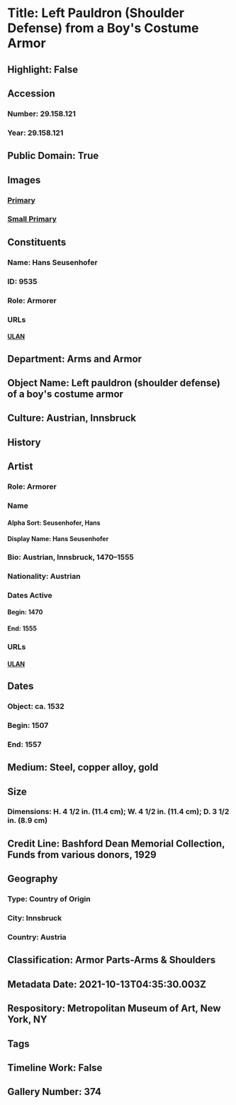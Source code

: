 # Title: Left Pauldron (Shoulder Defense) from a Boy's Costume Armor
## Highlight: False
## Accession
### Number: 29.158.121
### Year: 29.158.121
## Public Domain: True
## Images
### [Primary](https://images.metmuseum.org/CRDImages/aa/original/sfrl29.158.121_156939.jpg)
### [Small Primary](https://images.metmuseum.org/CRDImages/aa/web-large/sfrl29.158.121_156939.jpg)
## Constituents
### Name: Hans Seusenhofer
### ID: 9535
### Role: Armorer
### URLs
#### [ULAN](http://vocab.getty.edu/page/ulan/500074074)
## Department: Arms and Armor
## Object Name: Left pauldron (shoulder defense) of a boy's costume armor
## Culture: Austrian, Innsbruck
## History
## Artist
### Role: Armorer
### Name
#### Alpha Sort: Seusenhofer, Hans
#### Display Name: Hans Seusenhofer
### Bio: Austrian, Innsbruck, 1470–1555
### Nationality: Austrian
### Dates Active
#### Begin: 1470
#### End: 1555
### URLs
#### [ULAN](http://vocab.getty.edu/page/ulan/500074074)
## Dates
### Object: ca. 1532
### Begin: 1507
### End: 1557
## Medium: Steel, copper alloy, gold
## Size
### Dimensions: H. 4 1/2 in. (11.4 cm); W. 4 1/2 in. (11.4 cm); D. 3 1/2 in. (8.9 cm)
## Credit Line: Bashford Dean Memorial Collection, Funds from various donors, 1929
## Geography
### Type: Country of Origin
### City: Innsbruck
### Country: Austria
## Classification: Armor Parts-Arms & Shoulders
## Metadata Date: 2021-10-13T04:35:30.003Z
## Respository: Metropolitan Museum of Art, New York, NY
## Tags
## Timeline Work: False
## Gallery Number: 374